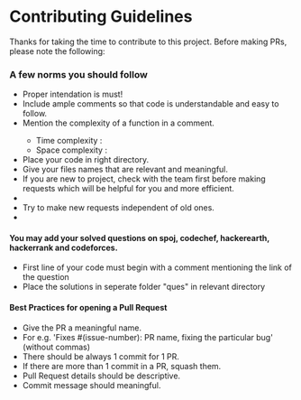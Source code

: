 <h1>Contributing Guidelines</h1>

<p>Thanks for taking the time to contribute to this project. Before making PRs, please note the following:</p>

<h3>A few norms you should follow</h3>
  <ul>
    <li>Proper intendation is must!</li>
    <li>Include ample comments so that code is understandable and easy to follow.</li>
    <li>Mention the complexity of a function in a comment.</li>
      <ul>
        <li>Time complexity : </li>
        <li>Space complexity : </li>
      </ul>
    <li>Place your code in right directory.</li>
    <li>Give your files names that are relevant and meaningful.</li>
  <li>If you are new to project, check with the team first before making requests which will be helpful for you and more efficient.<li/>
  <li>Try to make new requests independent of old ones.<li/>
  </ul>

<h4>You may add your solved questions on spoj, codechef, hackerearth, hackerrank and codeforces.</h4>
  <ul>
    <li>First line of your code must begin with a comment mentioning the link of the question</li>
    <li>Place the solutions in seperate folder "ques" in relevant directory</li>
  </ul>

<h4>Best Practices for opening a Pull Request</h4>
<ul>
  <li>Give the PR a meaningful name.</li>
  <li>For e.g. 'Fixes #(issue-number): PR name, fixing the particular bug' (without commas)</li>
  <li>There should be always 1 commit for 1 PR.</li>
  <li>If there are more than 1 commit in a PR, squash them.</li>
  <li>Pull Request details should be descriptive.</li>
  <li>Commit message should meaningful.</li>
</ul>
